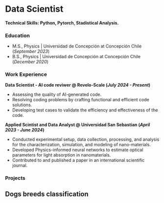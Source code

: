 # Data Scientist

#### Technical Skills: Python, Pytorch, Stadistical Analysis.

### Education

- M.S., Physics	| Universidad de Concepción at Concepción Chile (_September 2023_)	 			        		
- B.S., Physics | Universidad de Concepción at Concepción Chile (_December 2020_)
  
### Work Experience
**Data Scientist - AI code reviwer @ Revelo-Scale (_July 2024 - Present_)**
- Assessing the quality of AI-generated code. 
- Resolving coding problems by crafting functional and efficient code solutions.
- Developing test cases to validate the efficiency and effectiveness of the code.
  
**Applied Scintist and Data Analyst @ Universidad San Sebastian (_April 2023 - June 2024_)**
- Conducted experimental setup, data collection, processing, and analysis for the characterization, simulation, and modeling of nano-materials.
- Developed Physics-informed neural networks to estimate optical parameters for light absorption in nanomaterials.
- Contributed to and published a paper in an international scientific journal.

### Projects
Dogs breeds classification
-
